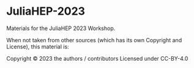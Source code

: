 # JuliaHEP-2023

Materials for the JuliaHEP 2023 Workshop.

When not taken from other sources (which has its own Copyright and License), this material is:

Copyright © 2023 the authors / contributors
Licensed under CC-BY-4.0
